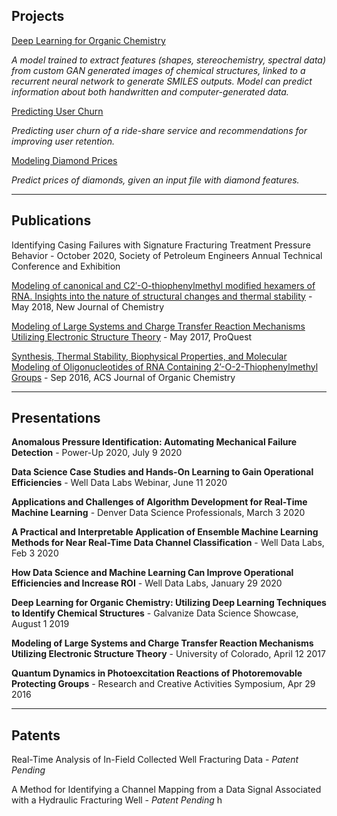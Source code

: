 ## Projects

[Deep Learning for Organic Chemistry](https://cwolfbrandt.github.io/csk/)

*A model trained to extract features (shapes, stereochemistry, spectral data) from custom GAN generated images of chemical structures, linked to a recurrent neural network to generate SMILES outputs. Model can predict information about both handwritten and computer-generated data.*

[Predicting User Churn](https://cwolfbrandt.github.io/predicting_churn/)

*Predicting user churn of a ride-share service and recommendations for improving user retention.*

[Modeling Diamond Prices](https://cwolfbrandt.github.io/diamond_dataset/)

*Predict prices of diamonds, given an input file with diamond features.*

---

## Publications

Identifying Casing Failures with Signature Fracturing Treatment Pressure Behavior - October 2020, Society of Petroleum Engineers Annual Technical Conference and Exhibition

[Modeling of canonical and C2′-O-thiophenylmethyl modified hexamers of RNA. Insights into the nature of structural changes and thermal stability](https://pubs.rsc.org/en/content/articlelanding/2018/nj/c8nj01739e#!divAbstract) - May 2018, New Journal of Chemistry

[Modeling of Large Systems and Charge Transfer Reaction Mechanisms Utilizing Electronic Structure Theory](http://digital.auraria.edu/AA00006543/00001) - May 2017, ProQuest

[Synthesis, Thermal Stability, Biophysical Properties, and Molecular Modeling of Oligonucleotides of RNA Containing 2’-O-2-Thiophenylmethyl Groups](https://pubs.acs.org/doi/abs/10.1021/acs.joc.6b01615) - Sep 2016, ACS Journal of Organic Chemistry

---

## Presentations

**Anomalous Pressure Identification: Automating Mechanical Failure Detection** - Power-Up 2020, July 9 2020

**Data Science Case Studies and Hands-On Learning to Gain Operational Efficiencies** - Well Data Labs Webinar, June 11 2020

**Applications and Challenges of Algorithm Development for Real-Time Machine Learning** - Denver Data Science Professionals, March 3 2020

**A Practical and Interpretable Application of Ensemble Machine Learning Methods for Near Real-Time Data Channel Classification** - Well Data Labs, Feb 3 2020

**How Data Science and Machine Learning Can Improve Operational Efficiencies and Increase ROI** - Well Data Labs, January 29 2020

**Deep Learning for Organic Chemistry: Utilizing Deep Learning Techniques to Identify Chemical Structures** - Galvanize Data Science Showcase, August 1 2019

**Modeling of Large Systems and Charge Transfer Reaction Mechanisms Utilizing Electronic Structure Theory** - University of Colorado, April 12 2017

**Quantum Dynamics in Photoexcitation Reactions of Photoremovable Protecting Groups** - Research and Creative Activities Symposium, Apr 29 2016

---

## Patents

Real-Time Analysis of In-Field Collected Well Fracturing Data - *Patent Pending*

A Method for Identifying a Channel Mapping from a Data Signal Associated with a Hydraulic Fracturing Well - *Patent Pending*
h
